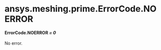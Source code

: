 <a id="ansys-meshing-prime-errorcode-noerror"></a>

# ansys.meshing.prime.ErrorCode.NOERROR

<a id="ansys.meshing.prime.ErrorCode.NOERROR"></a>

#### ErrorCode.NOERROR *= 0*

No error.

<!-- !! processed by numpydoc !! -->
